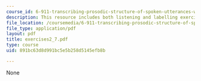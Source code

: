 ```yaml
---
course_id: 6-911-transcribing-prosodic-structure-of-spoken-utterances-with-tobi-january-iap-2006
description: This resource includes both listening and labelling exercises.
file_location: /coursemedia/6-911-transcribing-prosodic-structure-of-spoken-utterances-with-tobi-january-iap-2006/891bc63d8d991bc5e5b258d5145efb8b_exercises2_7.pdf
file_type: application/pdf
layout: pdf
title: exercises2_7.pdf
type: course
uid: 891bc63d8d991bc5e5b258d5145efb8b

---
```

None